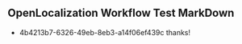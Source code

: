 ## OpenLocalization Workflow Test MarkDown
* 4b4213b7-6326-49eb-8eb3-a14f06ef439c thanks!

<!--HONumber=Jul16_HO2-->


